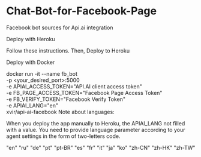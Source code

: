 # Chat-Bot-for-Facebook-Page
Facebook bot sources for Api.ai integration

Deploy with Heroku

Follow these instructions. Then,
Deploy to Heroku

Deploy with Docker

docker run -it --name fb_bot \
           -p <your_desired_port>:5000 \
           -e APIAI_ACCESS_TOKEN="API.AI client access token" \
           -e FB_PAGE_ACCESS_TOKEN="Facebook Page Access Token" \
           -e FB_VERIFY_TOKEN="Facebook Verify Token" \
           -e APIAI_LANG="en" \
           xvir/api-ai-facebook
Note about languages:

When you deploy the app manually to Heroku, the APIAI_LANG not filled with a value. You need to provide language parameter according to your agent settings in the form of two-letters code.

"en"
"ru"
"de"
"pt"
"pt-BR"
"es"
"fr"
"it"
"ja"
"ko"
"zh-CN"
"zh-HK"
"zh-TW"
